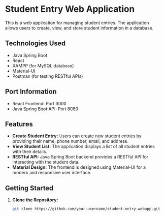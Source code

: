 # Student Entry Web Application

This is a web application for managing student entries. The application allows users to create, view, and store student information in a database.

## Technologies Used

- Java Spring Boot
- React
- XAMPP (for MySQL database)
- Material-UI
- Postman (for testing RESTful APIs)

## Port Information

- React Frontend: Port 3000
- Java Spring Boot API: Port 8080

## Features

- **Create Student Entry:** Users can create new student entries by providing their name, phone number, email, and address.
- **View Student List:** The application displays a list of all student entries with their details.
- **RESTful API:** Java Spring Boot backend provides a RESTful API for interacting with the student data.
- **Material Design:** The frontend is designed using Material-UI for a modern and responsive user interface.

## Getting Started

1. **Clone the Repository:**
   
   ```bash
   git clone https://github.com/your-username/student-entry-webapp.git
